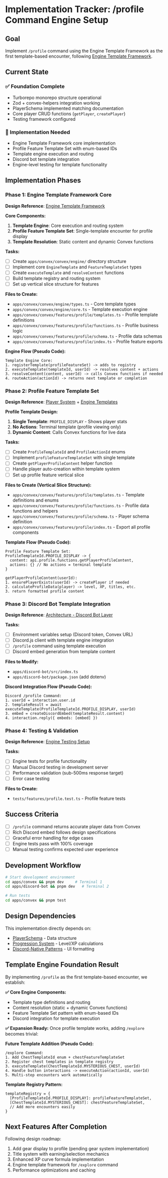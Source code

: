 # Implementation Tracker: /profile Command Engine Setup

## Goal
Implement `/profile` command using the Engine Template Framework as the first template-based encounter, following [Engine Template Framework](../03-technical/engine-templates.md).

## Current State

### ✅ Foundation Complete
- Turborepo monorepo structure operational
- Zod + convex-helpers integration working
- PlayerSchema implemented matching documentation
- Core player CRUD functions (`getPlayer`, `createPlayer`)
- Testing framework configured

### 🔧 Implementation Needed
- Engine Template Framework core implementation
- Profile Feature Template Set with enum-based IDs
- Template engine execution and routing
- Discord bot template integration
- Engine-level testing for template functionality

## Implementation Phases

### Phase 1: Engine Template Framework Core
**Design Reference**: [Engine Template Framework](../03-technical/engine-templates.md)

**Core Components:**
1. **Template Engine**: Core execution and routing system
2. **Profile Feature Template Set**: Single-template encounter for profile display
3. **Template Resolution**: Static content and dynamic Convex functions

**Tasks:**
- [ ] Create `apps/convex/convex/engine/` directory structure
- [ ] Implement core `EngineTemplate` and `FeatureTemplateSet` types
- [ ] Create `executeTemplate` and `resolveContent` functions
- [ ] Build template registry and routing system
- [ ] Set up vertical slice structure for features

**Files to Create:**
- `apps/convex/convex/engine/types.ts` - Core template types
- `apps/convex/convex/engine/core.ts` - Template execution engine
- `apps/convex/convex/features/profile/templates.ts` - Profile template definitions
- `apps/convex/convex/features/profile/functions.ts` - Profile business logic
- `apps/convex/convex/features/profile/schema.ts` - Profile data schemas
- `apps/convex/convex/features/profile/index.ts` - Profile feature exports

**Engine Flow (Pseudo Code):**
```
Template Engine Core:
1. registerTemplate(profileFeatureSet) -> adds to registry
2. executeTemplate(templateId, userId) -> resolves content + actions
3. resolveContent(content, userId) -> calls Convex functions if needed
4. routeAction(actionId) -> returns next template or completion
```

### Phase 2: Profile Feature Template Set
**Design Reference**: [Player System](../02-game-design/player-system.md) + [Engine Templates](../03-technical/engine-templates.md)

**Profile Template Design:**
1. **Single Template**: `PROFILE_DISPLAY` - Shows player stats
2. **No Actions**: Terminal template (profile viewing only)
3. **Dynamic Content**: Calls Convex functions for live data

**Tasks:**
- [ ] Create `ProfileTemplateId` and `ProfileActionId` enums
- [ ] Implement `profileFeatureTemplateSet` with single template
- [ ] Create `getPlayerProfileContent` helper function
- [ ] Handle player auto-creation within template system
- [ ] Set up profile feature vertical slice

**Files to Create (Vertical Slice Structure):**
- `apps/convex/convex/features/profile/templates.ts` - Template definitions and enums
- `apps/convex/convex/features/profile/functions.ts` - Profile data functions and helpers
- `apps/convex/convex/features/profile/schema.ts` - Player schema definition
- `apps/convex/convex/features/profile/index.ts` - Export all profile components

**Template Flow (Pseudo Code):**
```
Profile Feature Template Set:
ProfileTemplateId.PROFILE_DISPLAY -> {
  content: api.profile.functions.getPlayerProfileContent,
  actions: {} // No actions = terminal template
}

getPlayerProfileContent(userId):
1. ensurePlayerExists(userId) -> createPlayer if needed
2. calculateProfileData(player) -> level, XP, titles, etc.
3. return formatted profile content
```

### Phase 3: Discord Bot Template Integration
**Design Reference**: [Architecture - Discord Bot Layer](../01-overview/architecture.md#1-discord-bot-layer-discordjs-frontend)

**Tasks:**
- [ ] Environment variables setup (Discord token, Convex URL)
- [ ] Discord.js client with template engine integration
- [ ] `/profile` command using template execution
- [ ] Discord embed generation from template content

**Files to Modify:**
- `apps/discord-bot/src/index.ts`
- `apps/discord-bot/package.json` (add dotenv)

**Discord Integration Flow (Pseudo Code):**
```
Discord /profile Command:
1. userId = interaction.user.id
2. templateResult = await executeTemplate(ProfileTemplateId.PROFILE_DISPLAY, userId)
3. embed = createDiscordEmbed(templateResult.content)
4. interaction.reply({ embeds: [embed] })
```

### Phase 4: Testing & Validation
**Design Reference**: [Engine Testing Setup](../03-technical/engine-testing-setup.md)

**Tasks:**
- [ ] Engine tests for profile functionality
- [ ] Manual Discord testing in development server
- [ ] Performance validation (sub-500ms response target)
- [ ] Error case testing

**Files to Create:**
- `tests/features/profile.test.ts` - Profile feature tests

## Success Criteria

- [ ] `/profile` command returns accurate player data from Convex
- [ ] Rich Discord embed follows design specifications
- [ ] Graceful error handling for edge cases
- [ ] Engine tests pass with 100% coverage
- [ ] Manual testing confirms expected user experience

## Development Workflow

```bash
# Start development environment
cd apps/convex && pnpm dev     # Terminal 1
cd apps/discord-bot && pnpm dev   # Terminal 2

# Run tests
cd apps/convex && pnpm test
```

## Design Dependencies

This implementation directly depends on:
- [PlayerSchema](../02-game-design/player-system.md#database-schema-preview) - Data structure
- [Progression System](../02-game-design/player-system.md#progression-mechanics) - Level/XP calculations
- [Discord-Native Patterns](../01-overview/README.md#design-principles) - UI formatting

## Template Engine Foundation Result

By implementing `/profile` as the first template-based encounter, we establish:

**✅ Core Engine Components:**
- Template type definitions and routing
- Content resolution (static + dynamic Convex functions)
- Feature Template Set pattern with enum-based IDs
- Discord integration for template execution

**✅ Expansion Ready:**
Once profile template works, adding `/explore` becomes trivial:

**Future Template Addition (Pseudo Code):**
```
/explore Command:
1. Add ChestTemplateId enum + chestFeatureTemplateSet
2. Register chest templates in template registry
3. executeTemplate(ChestTemplateId.MYSTERIOUS_CHEST, userId)
4. Handle button interactions -> executeAction(actionId, userId)
5. Multi-step encounters work automatically
```

**Template Registry Pattern:**
```
templateRegistry = {
  [ProfileTemplateId.PROFILE_DISPLAY]: profileFeatureTemplateSet,
  [ChestTemplateId.MYSTERIOUS_CHEST]: chestFeatureTemplateSet,
  // Add more encounters easily
}
```

## Next Features After Completion

Following design roadmap:
1. Add gear display to profile (pending gear system implementation)
2. Title system with earning/selection mechanics
3. Enhanced XP curve formula implementation
4. Engine template framework for `/explore` command
5. Performance optimizations and caching